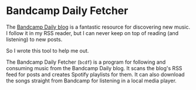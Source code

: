 # Bandcamp Daily Fetcher

The [Bandcamp Daily blog](https://daily.bandcamp.com/) is a fantastic resource
for discovering new music. I follow it in my RSS reader, but I can never keep on
top of reading (and listening) to new posts.

So I wrote this tool to help me out.

The Bandcamp Daily Fetcher (`bcdf`) is a program for following and consuming
music from the Bandcamp Daily blog. It scans the blog's RSS feed for posts and
creates Spotify playlists for them. It can also download the songs straight from
Bandcamp for listening in a local media player.
